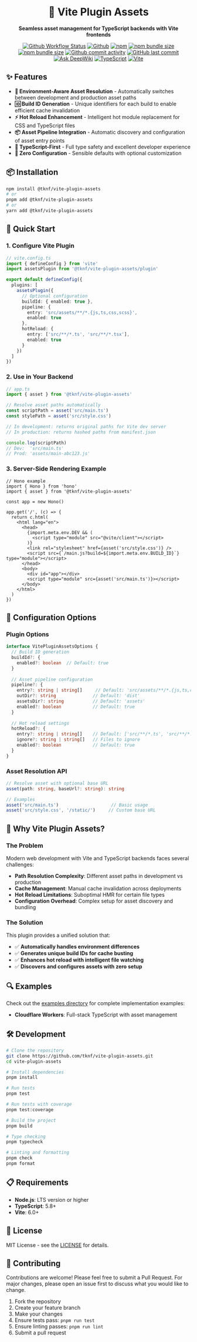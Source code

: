 <div align="center">

# 🚀 Vite Plugin Assets

**Seamless asset management for TypeScript backends with Vite frontends**

[![Github Workflow Status](https://img.shields.io/github/actions/workflow/status/tknf/vite-plugin-assets/ci.yaml?branch=main)](https://github.com/tknf/vite-plugin-assets/actions)
[![Github](https://img.shields.io/github/license/tknf/vite-plugin-assets)](https://github.com/tknf/vite-plugin-assets/blob/main/LICENSE)
[![npm](https://img.shields.io/npm/v/@tknf/vite-plugin-assets.svg)](https://www.npmjs.com/package/@tknf/vite-plugin-assets)
[![npm bundle size](https://img.shields.io/bundlephobia/min/@tknf/vite-plugin-assets)](https://bundlephobia.com/package/@tknf/vite-plugin-assets)
[![npm bundle size](https://img.shields.io/bundlephobia/minzip/@tknf/vite-plugin-assets)](https://bundlephobia.com/package/@tknf/vite-plugin-assets)
[![Github commit activity](https://img.shields.io/github/commit-activity/m/tknf/vite-plugin-assets)](https://github.com/tknf/vite-plugin-assets/pulse)
[![GitHub last commit](https://img.shields.io/github/last-commit/tknf/vite-plugin-assets)](https://github.com/tknf/vite-plugin-assets/commits/main)
[![Ask DeepWiki](https://deepwiki.com/badge.svg)](https://deepwiki.com/tknf/vite-plugin-assets)
[![TypeScript](https://img.shields.io/badge/TypeScript-5.8+-blue.svg)](https://www.typescriptjs.org/)
[![Vite](https://img.shields.io/badge/Vite-6.0+-646CFF.svg)](https://vitejs.dev/)

</div>

## ✨ Features

- **🔄 Environment-Aware Asset Resolution** - Automatically switches between development and production asset paths
- **🆔 Build ID Generation** - Unique identifiers for each build to enable efficient cache invalidation
- **⚡ Hot Reload Enhancement** - Intelligent hot module replacement for CSS and TypeScript files
- **📦 Asset Pipeline Integration** - Automatic discovery and configuration of asset entry points
- **🎯 TypeScript-First** - Full type safety and excellent developer experience
- **🚀 Zero Configuration** - Sensible defaults with optional customization

## 📦 Installation

```bash
npm install @tknf/vite-plugin-assets
# or
pnpm add @tknf/vite-plugin-assets
# or
yarn add @tknf/vite-plugin-assets
```

## 🚀 Quick Start

### 1. Configure Vite Plugin

```typescript
// vite.config.ts
import { defineConfig } from 'vite'
import assetsPlugin from '@tknf/vite-plugin-assets/plugin'

export default defineConfig({
  plugins: [
    assetsPlugin({
      // Optional configuration
      buildId: { enabled: true },
      pipeline: { 
        entry: 'src/assets/**/*.{js,ts,css,scss}',
        enabled: true 
      },
      hotReload: { 
        entry: ['src/**/*.ts', 'src/**/*.tsx'],
        enabled: true 
      }
    })
  ]
})
```

### 2. Use in Your Backend

```typescript
// app.ts
import { asset } from '@tknf/vite-plugin-assets'

// Resolve asset paths automatically
const scriptPath = asset('src/main.ts')
const stylePath = asset('src/style.css')

// In development: returns original paths for Vite dev server
// In production: returns hashed paths from manifest.json

console.log(scriptPath) 
// Dev:  'src/main.ts'
// Prod: 'assets/main-abc123.js'
```

### 3. Server-Side Rendering Example

```tsx
// Hono example
import { Hono } from 'hono'
import { asset } from '@tknf/vite-plugin-assets'

const app = new Hono()

app.get('/', (c) => {
  return c.html(
    <html lang="en">
      <head>
        {import.meta.env.DEV && (
          <script type="module" src="@vite/client"></script>
        )}
        <link rel="stylesheet" href={asset('src/style.css')} />
        <script src={`/main.js?build=${import.meta.env.BUILD_ID}`} type="module"></script>
      </head>
      <body>
        <div id="app"></div>
        <script type="module" src={asset('src/main.ts')}></script>
      </body>
    </html>
  )
})
```

## 🔧 Configuration Options

### Plugin Options

```typescript
interface VitePluginAssetsOptions {
  // Build ID generation
  buildId?: {
    enabled?: boolean  // Default: true
  }
  
  // Asset pipeline configuration
  pipeline?: {
    entry?: string | string[]     // Default: 'src/assets/**/*.{js,ts,css,scss,sass,less,styl}'
    outDir?: string              // Default: 'dist'
    assetsDir?: string           // Default: 'assets'
    enabled?: boolean            // Default: true
  }
  
  // Hot reload settings
  hotReload?: {
    entry?: string | string[]    // Default: ['src/**/*.ts', 'src/**/*.tsx']
    ignore?: string | string[]   // Files to ignore
    enabled?: boolean            // Default: true
  }
}
```

### Asset Resolution API

```typescript
// Resolve asset with optional base URL
asset(path: string, baseUrl?: string): string

// Examples
asset('src/main.ts')                    // Basic usage
asset('src/style.css', '/static/')     // Custom base URL
```

## 🌟 Why Vite Plugin Assets?

### The Problem
Modern web development with Vite and TypeScript backends faces several challenges:

- **Path Resolution Complexity**: Different asset paths in development vs production
- **Cache Management**: Manual cache invalidation across deployments  
- **Hot Reload Limitations**: Suboptimal HMR for certain file types
- **Configuration Overhead**: Complex setup for asset discovery and bundling

### The Solution
This plugin provides a unified solution that:

- ✅ **Automatically handles environment differences**
- ✅ **Generates unique build IDs for cache busting**
- ✅ **Enhances hot reload with intelligent file watching**
- ✅ **Discovers and configures assets with zero setup**

## 🔍 Examples

Check out the [examples directory](./examples) for complete implementation examples:

- **Cloudflare Workers**: Full-stack TypeScript with asset management

## 🛠️ Development

```bash
# Clone the repository
git clone https://github.com/tknf/vite-plugin-assets.git
cd vite-plugin-assets

# Install dependencies
pnpm install

# Run tests
pnpm test

# Run tests with coverage
pnpm test:coverage

# Build the project
pnpm build

# Type checking
pnpm typecheck

# Linting and formatting
pnpm check
pnpm format
```

## 📋 Requirements

- **Node.js**: LTS version or higher
- **TypeScript**: 5.8+
- **Vite**: 6.0+

## 📄 License

MIT License - see the [LICENSE](LICENSE) for details.

## 🤝 Contributing

Contributions are welcome! Please feel free to submit a Pull Request. For major changes, please open an issue first to discuss what you would like to change.

1. Fork the repository
2. Create your feature branch
3. Make your changes
4. Ensure tests pass: `pnpm run test`
5. Ensure linting passes: `pnpm run lint`
6. Submit a pull request

